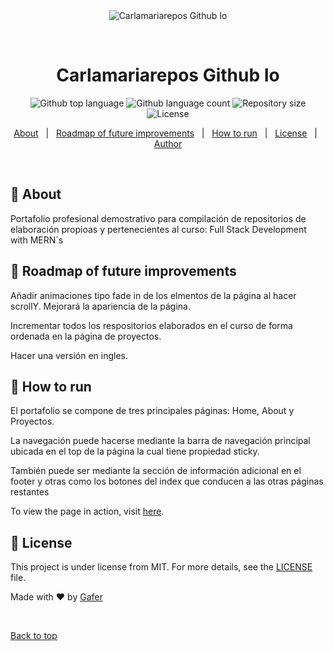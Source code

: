 <div align="center" id="top"> 
  <img src="./.github/app.gif" alt="Carlamariarepos Github Io" />

  &#xa0;

  <!-- <a href="https://carlamariareposgithubio.netlify.app">Demo</a> -->
</div>

<h1 align="center">Carlamariarepos Github Io</h1>

<p align="center">
  <img alt="Github top language" src="https://img.shields.io/github/languages/top/GaferCarla/PortafolioGafer.github.io?color=56BEB8">

  <img alt="Github language count" src="https://img.shields.io/github/languages/count/GaferCarla/PortafolioGafer.github.io?color=56BEB8">

  <img alt="Repository size" src="https://img.shields.io/github/repo-size/GaferCarla/PortafolioGafer.github.io?color=56BEB8">

  <img alt="License" src="https://img.shields.io/github/license/GaferCarla/PortafolioGafer.github.io?color=56BEB8">

  <!-- <img alt="Github issues" src="https://img.shields.io/github/issues/GaferCarla/PortafolioGafer.github.io?color=56BEB8" /> -->

  <!-- <img alt="Github forks" src="https://img.shields.io/github/forks/GaferCarla/PortafolioGafer.github.io?color=56BEB8" /> -->

  <!-- <img alt="Github stars" src="https://img.shields.io/github/stars/GaferCarla/PortafolioGafer.github.io?color=56BEB8" /> -->
</p>

<!-- Status -->

<!-- <h4 align="center"> 
	🚧  Carlamariarepos Github Io 🚀 Under construction...  🚧
</h4> 

<hr> -->

<p align="center">
  <a href="#dart-about">About</a> &#xa0; | &#xa0; 
  <a href="#rocket-Roadmap">Roadmap of future improvements</a> &#xa0; | &#xa0;
  <a href="#checkered_flag-starting">How to run</a> &#xa0; | &#xa0;
  <a href="#memo-license">License</a> &#xa0; | &#xa0;
  <a href="https://github.com/GaferCarla" target="_blank">Author</a>
</p>

<br>

## :dart: About ##

Portafolio profesional demostrativo para compilación de repositorios de elaboración propioas y pertenecientes al curso: Full Stack Development with MERN´s 

## :rocket: Roadmap of future improvements ##

Añadir animaciones tipo fade in de los elmentos de la página al hacer scrollY. Mejorará la apariencia de la página.

Incrementar todos los respositorios elaborados en el curso de forma ordenada en la página de proyectos.

Hacer una versión en ingles.

## :checkered_flag: How to run ##

El portafolio se compone de tres principales páginas: Home, About y Proyectos.

La navegación puede hacerse mediante la barra de navegación principal ubicada en el top de la página la cual tiene propiedad sticky.

También puede ser mediante la sección de información adicional en el footer y otras como los botones del index que conducen a las otras páginas restantes

To view the page in action, visit <a href="https://gafercarla.github.io/PortafolioGafer.github.io/index.html">here<a>.

## :memo: License ##

This project is under license from MIT. For more details, see the <a href="https://github.com/GaferCarla/PortafolioGafer.github.io/blob/main/LICENSE">LICENSE</a> file.


Made with :heart: by <a href="https://github.com/GaferCarla">Gafer</a>

&#xa0;

<a href="#top">Back to top</a>